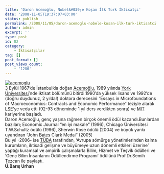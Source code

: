 ```yaml
---
title: 'Daron Acemoğlu, Nobel&#039;e Koşan İlk Türk İktisatçı'
date: '2008-11-05T19:37:07+03:00'
status: publish
permalink: /2008/11/05/daron-acemoglu-nobele-kosan-ilk-turk-iktisatci
author: admin
excerpt: ''
type: post
id: 82
category:
    - İktisatçılar
tag: []
post_format: []
post_views_count:
    - '1286'
---
```

[![](http://46.137.161.244/wp-content/uploads/2008/11/acemoglu.jpg "acemoglu")](http://46.137.161.244/wp-content/uploads/2008/11/acemoglu.jpg)  
3 Eylül 1967’de İstanbul’da doğan [Acemoğlu](http://econ-www.mit.edu/faculty/index.htm?prof_id=acemoglu), 1989 yılında [York Üniversitesi](http://www.york.ac.uk/)’nde iktisat bölümünü bitirdi.1990’da yüksek lisans ve 1992’de (doğru duydunuz, 2 yılda!) doktora derecesini “Essays in Microfoundations of Macroeconomics: Contracts and Economic Performance“ teziyle alarak [LSE](http://www.lse.ac.uk/)’ye veda etti (92-93 döneminde 1 yıl ders verdikten sonra) ve [MIT](http://www.mit.edu/) kariyerine başladı.  
Daron Acemoğlu, genç yaşına rağmen birçok önemli ödül kazandı.Bunlardan bazıları; Economic Journal “en iyi makale” (1996), Chicago Üniversitesi T.W.Schultz ödülü (1996), Sherwin Rose ödülü (2004) ve büyük yankı uyandıran “John Bates Clark Medal” (2005)  
Bu yıl -2006- ise [TÜBA](http://www.tuba.gov.tr/) tarafından, ‘Avrupa sömürge yönetimlerinden kalma kurumların, iktisadi gelişme ve büyümeye uzun dönemli etkileri üzerine’ yaptığı kuramsal ve ampirik çalışmalarla Bilim, Hizmet ve Teşvik ödülleri ve ‘Genç Bilim İnsanlarını Ödüllendirme Programı’ ödülünü Prof.Dr.Semih Tezcan ile paylaştı.  
**Ü.Barış Urhan**